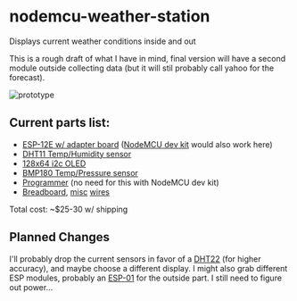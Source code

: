 # nodemcu-weather-station
Displays current weather conditions inside and out

This is a rough draft of what I have in mind, final version will have a second module outside collecting data (but it will stil probably call yahoo for the forecast).

![prototype](https://raw.githubusercontent.com/nfriedly/nodemcu-weather-station/master/media/prototpe-1.jpg)

## Current parts list:
* [ESP-12E w/ adapter board](http://www.electrodragon.com/product/esp8266-smd-adapter-board/) ([NodeMCU dev kit](http://www.electrodragon.com/product/nodemcu-lua-amica-r2-esp8266-wifi-board/) would also work here)
* [DHT11 Temp/Humidity sensor](http://www.electrodragon.com/product/humidity-and-temperature-sensor-dht11/)
* [128x64 i2c OLED](http://www.electrodragon.com/product/0-96-12864-oled-display-iicspi/)
* [BMP180 Temp/Pressure sensor](http://www.electrodragon.com/product/bmp180-barometric-pressure-sensor-board/)
* [Programmer](http://www.electrodragon.com/product/cp2102-usb-ttl-uart-module-v2/) (no need for this with NodeMCU dev kit)
* [Breadboard](http://www.electrodragon.com/product/breadboard-wside-power-channels/), [misc](http://www.electrodragon.com/product/prototype-cable-female-and-male-end-40p/) [wires](http://www.electrodragon.com/product/jumper-wire-60-70-pcs/)

Total cost: ~$25-30 w/ shipping

## Planned Changes

I'll probably drop the current sensors in favor of a [DHT22](http://www.electrodragon.com/product/dht22-pre-order-link/) (for higher accuracy),  and maybe choose a different display. I might also grab different ESP modules, probably an  [ESP-01](http://www.electrodragon.com/product/esp8266-wi07c-wifi-module/) for the outside part. I still need to figure out power...
